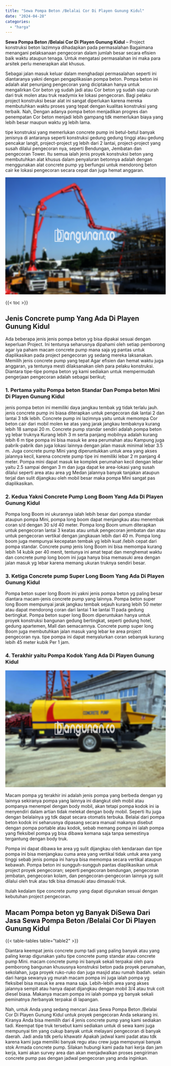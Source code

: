 ```yaml
---
title: "Sewa Pompa Beton /Belalai Cor Di Playen Gunung Kidul"
date: "2024-04-28"
categories: 
  - "harga"
---
```


**Sewa Pompa Beton /Belalai Cor Di Playen Gunung Kidul** – Project konstruksi beton lazimnya dihadapkan pada permasalahan Bagaimana menangani pelaksanaan pengecoran dalam jumlah besar secara efisien baik waktu ataupun tenaga. Untuk mengatasi permasalahan ini maka para arsitek perlu menerapkan alat khusus.

Sebagai jalan masuk keluar dalam menghadapi permasalahan seperti ini diantaranya yakni dengan pengaplikasian pompa beton. Pompa beton ini adalah alat penunjang pengecoran yang diciptakan hanya untuk mengalirkan Cor beton yg sudah jadi atau Cor beton yg sudah siap curah dari truk molen atau truk readymix ke lokasi pengecoran. Bagi pelaku project konstruksi besar alat ini sangat diperlukan karena mereka membutuhkan waktu proses yang tepat dengan kualitas konstruksi yang terbaik. Nah, Dengan adanya pompa beton menjadikan progres dan penempatan Cor beton menjadi lebih gampang tdk memerlukan biaya yang lebih besar maupun waktu yg lebih lama.

tipe konstruksi yang memerlukan concrete pump ini betul-betul banyak jenisnya di antaranya seperti konstruksi gedung gedung tinggi atau gedung pencakar langit, project-project yg lebih dari 2 lantai, project-project yang susah dilalui pengecoran nya, seperti Bendungan, Jembatan dan pengecoran Tower. Itu semua ialah jenis proyek konstruksi beton yang membutuhkan alat khusus dalam penyaluran betonnya adalah dengan menggunakan alat concrete pump yg berfungsi untuk mendorong beton cair ke lokasi pengecoran secara cepat dan juga hemat anggaran.

![Sewa Pompa Beton /Belalai Cor Di Playen Gunung Kidul](/images/sewa-concrete-pump-21.png)

{{< toc >}}

## Jenis Concrete pump Yang Ada Di Playen Gunung Kidul

Ada beberapa jenis jenis pompa beton yg bisa dipakai sesuai dengan keperluan Project. Ini tentunya seharusnya dipahami oleh setiap pemborong agar iya paham macam concrete pump mana saja yg pantas untuk diaplikasikan pada project pengecoran yg sedang mereka laksanakan. Memilih jenis concrete pump yang tepat Agar efisien dan hemat waktu juga anggaran, ya tentunya mesti dilaksanakan oleh para pelaku konstruksi. Diantara tipe-tipe pompa beton yg kami sediakan untuk mempermudah pengerjaan pengecoran adalah sebagai berikut;

### 1\. Pertama yaitu Pompa beton Standar Dan Pompa beton Mini Di Playen Gunung Kidul

jenis pompa beton ini memiliki daya jangkau tembak yg tidak terlalu jauh. jenis concrete pump ini biasa diterapkan untuk pengecoran dak lantai 2 dan lantai 3 tdk lebih. Concrete pump ini lazimnya yaitu untuk memompa Cor beton cair dari mobil molen ke atas yang jarak jangkau tembaknya kurang lebih 18 sampai 20 m. Concrete pump standar sendiri adalah pompa beton yg lebar truknya Kurang lebih 3 m serta panjang mobilnya adalah kurang lebih 6 m tipe pompa ini bisa masuk ke area perumahan atau Kampung juga pabrik-pabrik dan juga lokasi lainnya dengan jalan masuk minimal lebar 3.5 m. Juga concrete pump Mini yang diperuntukkan untuk area yang akses jalannya kecil, karena concrete pump tipe ini memiliki lebar 2 m panjang 4 meter. Pompa mini dapat masuk ke komplek perumahan kecil dengan lebar yaitu 2.5 sampai dengan 3 m dan juga dapat ke area-lokasi yang susah dilalui seperti area atau area yg Medan jalannya banyak tanjakan ataupun terjal dan sulit dijangkau oleh mobil besar maka pompa Mini sangat pas diaplikasikan.

### 2\. Kedua Yakni Concrete Pump Long Boom Yang Ada Di Playen Gunung Kidul

Pompa long Boom ini ukurannya ialah lebih besar dari pompa standar ataupun pompa Mini, pompa long boom dapat menjangkau atau menembak coran s/d dengan 30 s/d 40 meter. Pompa long Boom umum diterapkan untuk pengecoran lantai 3 keatas atau untuk pengecoran jembatan dan atau untuk pengecoran vertikal dengan jangkauan lebih dari 40 m. Pompa long boom juga mempunyai kecepatan tembak yg lebih kuat /lebih cepat dari pompa standar. Concrete pump jenis long Boom ini bisa memompa kurang lebih 14 kubik per 40 menit, tentunya ini amat tepat dan menghemat waktu dan concrete pump long boom ini juga hanya bisa memasuki area dengan jalan masuk yg lebar karena memang ukuran truknya sendiri besar.

### 3\. Ketiga Concrete pump Super Long Boom Yang Ada Di Playen Gunung Kidul

Pompa beton super long Boom ini yakni jenis pompa beton yg paling besar diantara macam-jenis concrete pump yang lainnya. Pompa beton super long Boom mempunyai jarak jangkau tembak sejauh kurang lebih 50 meter atau dapat mendorong coran dari lantai 1 ke lantai 11 pada gedung bertingkat. Pompa beton super long Boom diperuntukan hanya untuk proyek konstruksi bangunan gedung bertingkat, seperti gedung hotel, gedung apartemen, Mall dan semacamnya. Concrete pump super long Boom juga membutuhkan jalan masuk yang lebar ke area project pengecoran nya. tipe pompa ini dapat menyalurkan coran sebanyak kurang lebih 45 meter kubik Per 1 jam.

### 4\. Terakhir yaitu Pompa Kodok Yang Ada Di Playen Gunung Kidul

![Sewa Pompa Beton /Belalai Cor Di Playen Gunung Kidul](/images/sewa-concrete-pump-09.png)

Macam pompa yg terakhir ini adalah jenis pompa yang berbeda dengan yg lainnya sekiranya pompa yang lainnya ini diangkut oleh mobil atau pompanya menempel dengan body mobil, akan tetapi pompa kodok ini ia menyendiri dalam artian tidak melekat dengan body mobil. Seperti Itu juga dengan belalainya yg tdk dapat secara otomatis terbuka. Belalai dari pompa beton kodok ini seharusnya dipasang secara manual makanya disebut dengan pompa portable atau kodok, sebab memang pompa ini ialah pompa yang fleksibel pompa yg bisa dibawa kemana saja tanpa semestinya tergantung dengan body truk.

Pompa ini dapat dibawa ke area yg sulit dijangkau oleh kendaraan dan tipe pompa ini bisa menjangkau cuma area yang vertikal tidak untuk area yang tinggi sebab jenis pompa ini hanya bisa memompa secara vertikal ataupun kebawah. Pompa beton ini sungguh-sungguh pantas diaplikasikan untuk project proyek pengecoran; seperti pengecoran bendungan, pengecoran jembatan, pengecoran kolam, dan pengecoran-pengecoran lainnya yg sulit dilalui oleh truk atau tdk bisa dimasuki atau dimasuki truk.

Itulah kedalam tipe concrete pump yang dapat digunakan sesuai dengan kebutuhan project pengecoran.

## Macam Pompa beton yg Banyak DiSewa Dari Jasa Sewa Pompa Beton /Belalai Cor Di Playen Gunung Kidul

{{< table-tables table="table2" >}}

Diantara keempat jenis concrete pump tadi yang paling banyak atau yang paling kerap digunakan yaitu tipe concrete pump standar atau concrete pump Mini. macam concrete pump ini banyak sekali terpakai oleh para pemborong bangunan khususnya konstruksi beton pada proyek perumahan, sekolahan, juga proyek ruko-ruko dan juga masjid atau rumah ibadah. selain dari harga sewanya yg murah macam pompa ini juga ialah pompa yg fleksibel bisa masuk ke area mana saja. Lebih-lebih area yang akses jalannya sempit atau hanya dapat dijangkau dengan mobil 3/4 atau truk colt diesel biasa. Makanya macam pompa ini ialah pompa yg banyak sekali peminatnya /terbanyak terpakai di lapangan.

Nah, untuk Anda yang sedang mencari Jasa Sewa Pompa Beton /Belalai Cor Di Playen Gunung Kidul untuk proyek pengecoran Anda sekarang ini. Kiranya Anda bisa memilih dari 4 jenis concrete pump yang kami sediakan tadi. Keempat tipe truk tersebut kami sediakan untuk di sewa kami juga mempunyai tim yang cukup banyak untuk melayani pengecoran di banyak daerah. Jadi anda tdk perlu khawatir Apakah jadwal kami padat atau tdk karena kami juga memiliki banyak regu atau crew juga mempunyai banyak stok Armada concrete pump. Silakan hubungi kami pada hari kerja dan jam kerja, kami akan survey area dan akan menjadwalkan proses pengiriman concrete pump pas dengan jadwal pengecoran yang anda inginkan.
